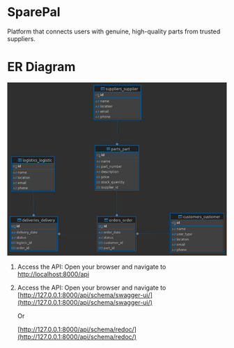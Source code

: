 # SparePal
Platform that connects users with genuine, high-quality parts from trusted suppliers.

# ER Diagram
![ER Diagram](./spare-pal/static/img/ERDiagram.png)

1. Access the API:
   Open your browser and navigate to [http://localhost:8000/api](http://localhost:8000/api)

2. Access the API:
   Open your browser and navigate to [http://127.0.0.1:8000/api/schema/swagger-ui/](http://127.0.0.1:8000/api/schema/swagger-ui/)

   Or

   [http://127.0.0.1:8000/api/schema/redoc/](http://127.0.0.1:8000/api/schema/redoc/)